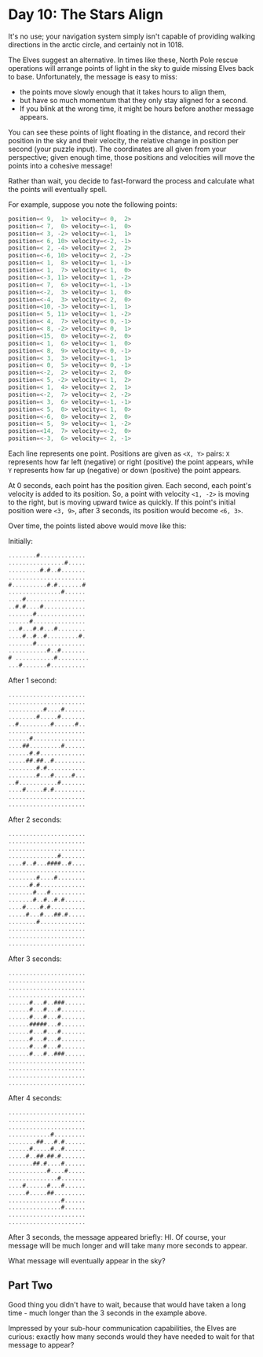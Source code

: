 # Day 10: The Stars Align

It's no use; your navigation system simply isn't capable of providing
walking directions in the arctic circle, and certainly not in 1018.

The Elves suggest an alternative. In times like these,
North Pole rescue operations will arrange points of light
in the sky to guide missing Elves back to base.
Unfortunately, the message is easy to miss:

- the points move slowly enough that it takes hours to align them,
- but have so much momentum that they only stay aligned for a second.
- If you blink at the wrong time, it might be hours before another message appears.

You can see these points of light floating in the distance,
and record their position in the sky and their velocity,
the relative change in position per second (your puzzle input).
The coordinates are all given from your perspective; given enough time,
those positions and velocities will move the points into a cohesive message!

Rather than wait, you decide to fast-forward the process
and calculate what the points will eventually spell.

For example, suppose you note the following points:

```scala
position=< 9,  1> velocity=< 0,  2>
position=< 7,  0> velocity=<-1,  0>
position=< 3, -2> velocity=<-1,  1>
position=< 6, 10> velocity=<-2, -1>
position=< 2, -4> velocity=< 2,  2>
position=<-6, 10> velocity=< 2, -2>
position=< 1,  8> velocity=< 1, -1>
position=< 1,  7> velocity=< 1,  0>
position=<-3, 11> velocity=< 1, -2>
position=< 7,  6> velocity=<-1, -1>
position=<-2,  3> velocity=< 1,  0>
position=<-4,  3> velocity=< 2,  0>
position=<10, -3> velocity=<-1,  1>
position=< 5, 11> velocity=< 1, -2>
position=< 4,  7> velocity=< 0, -1>
position=< 8, -2> velocity=< 0,  1>
position=<15,  0> velocity=<-2,  0>
position=< 1,  6> velocity=< 1,  0>
position=< 8,  9> velocity=< 0, -1>
position=< 3,  3> velocity=<-1,  1>
position=< 0,  5> velocity=< 0, -1>
position=<-2,  2> velocity=< 2,  0>
position=< 5, -2> velocity=< 1,  2>
position=< 1,  4> velocity=< 2,  1>
position=<-2,  7> velocity=< 2, -2>
position=< 3,  6> velocity=<-1, -1>
position=< 5,  0> velocity=< 1,  0>
position=<-6,  0> velocity=< 2,  0>
position=< 5,  9> velocity=< 1, -2>
position=<14,  7> velocity=<-2,  0>
position=<-3,  6> velocity=< 2, -1>
```

Each line represents one point. Positions are given as `<X, Y>` pairs:
`X` represents how far left (negative) or right (positive) the point appears, while
`Y` represents how far up (negative) or down (positive) the point appears.

At 0 seconds, each point has the position given.
Each second, each point's velocity is added to its position.
So, a point with velocity `<1, -2>` is moving to the right,
but is moving upward twice as quickly.
If this point's initial position were `<3, 9>`, after 3 seconds,
its position would become `<6, 3>`.

Over time, the points listed above would move like this:

Initially:

```scala
........#.............
................#.....
.........#.#..#.......
......................
#..........#.#.......#
...............#......
....#.................
..#.#....#............
.......#..............
......#...............
...#...#.#...#........
....#..#..#.........#.
.......#..............
...........#..#.......
# ...........#.........
...#.......#..........
```

After 1 second:

```scala
......................
......................
..........#....#......
........#.....#.......
..#.........#......#..
......................
......#...............
....##.........#......
......#.#.............
.....##.##..#.........
........#.#...........
........#...#.....#...
..#...........#.......
....#.....#.#.........
......................
......................
```

After 2 seconds:

```scala
......................
......................
......................
..............#.......
....#..#...####..#....
......................
........#....#........
......#.#.............
.......#...#..........
.......#..#..#.#......
....#....#.#..........
.....#...#...##.#.....
........#.............
......................
......................
......................
```

After 3 seconds:

```scala
......................
......................
......................
......................
......#...#..###......
......#...#...#.......
......#...#...#.......
......#####...#.......
......#...#...#.......
......#...#...#.......
......#...#...#.......
......#...#..###......
......................
......................
......................
......................
```

After 4 seconds:

```scala
......................
......................
......................
............#.........
........##...#.#......
......#.....#..#......
.....#..##.##.#.......
.......##.#....#......
...........#....#.....
..............#.......
....#......#...#......
.....#.....##.........
...............#......
...............#......
......................
......................
```

After 3 seconds, the message appeared briefly: HI.
Of course, your message will be much longer and will take many more seconds to appear.

What message will eventually appear in the sky?

## Part Two

Good thing you didn't have to wait,
because that would have taken a long time -
much longer than the 3 seconds in the example above.

Impressed by your sub-hour communication capabilities,
the Elves are curious: exactly how many seconds would
they have needed to wait for that message to appear?
